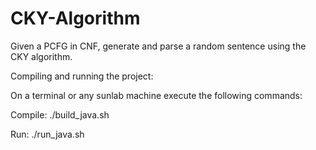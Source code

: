 # CKY-Algorithm
Given a PCFG in CNF, generate and parse a random sentence using the CKY algorithm. 

Compiling and running the project:

On a terminal or any sunlab machine execute the following commands:

Compile: ./build_java.sh

Run: ./run_java.sh
